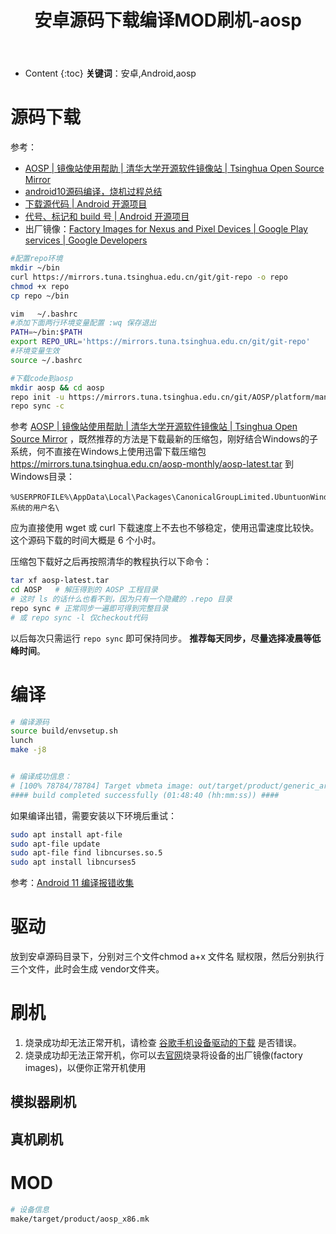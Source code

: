 ﻿---
layout:		post
category:	"android"
title:		"安卓源码下载编译MOD刷机-aosp"

tags:		[android]
---
- Content
{:toc}
**关键词**：安卓,Android,aosp







# 源码下载

参考：

- [AOSP | 镜像站使用帮助 | 清华大学开源软件镜像站 | Tsinghua Open Source Mirror](https://mirrors.tuna.tsinghua.edu.cn/help/AOSP/)
- [android10源码编译，烧机过程总结](https://www.cnblogs.com/hjysama/p/13469804.html)
- [下载源代码  |  Android 开源项目](https://source.android.google.cn/docs/setup/build/downloading)
- [代号、标记和 build 号  |  Android 开源项目](https://source.android.google.cn/docs/setup/start/build-numbers#source-code-tags-and-builds)
- 出厂镜像：[Factory Images for Nexus and Pixel Devices  |  Google Play services  |  Google Developers](https://developers.google.cn/android/images)

```bash
#配置repo环境
mkdir ~/bin
curl https://mirrors.tuna.tsinghua.edu.cn/git/git-repo -o repo
chmod +x repo
cp repo ~/bin

vim   ~/.bashrc
#添加下面两行环境变量配置 :wq 保存退出
PATH=~/bin:$PATH
export REPO_URL='https://mirrors.tuna.tsinghua.edu.cn/git/git-repo'
#环境变量生效
source ~/.bashrc

#下载code到aosp
mkdir aosp && cd aosp
repo init -u https://mirrors.tuna.tsinghua.edu.cn/git/AOSP/platform/manifest -b android-10.0.0_r36
repo sync -c
```

参考 [AOSP | 镜像站使用帮助 | 清华大学开源软件镜像站 | Tsinghua Open Source Mirror](https://mirrors.tuna.tsinghua.edu.cn/help/AOSP/) ，既然推荐的方法是下载最新的压缩包，刚好结合Windows的子系统，何不直接在Windows上使用迅雷下载压缩包 https://mirrors.tuna.tsinghua.edu.cn/aosp-monthly/aosp-latest.tar 到Windows目录：

```
%USERPROFILE%\AppData\Local\Packages\CanonicalGroupLimited.UbuntuonWindows_79rhkp1fndgsc\LocalState\rootfs\home\子系统的用户名\
```

应为直接使用 wget 或 curl 下载速度上不去也不够稳定，使用迅雷速度比较快。这个源码下载的时间大概是 6 个小时。



压缩包下载好之后再按照清华的教程执行以下命令：

```bash
tar xf aosp-latest.tar
cd AOSP   # 解压得到的 AOSP 工程目录
# 这时 ls 的话什么也看不到，因为只有一个隐藏的 .repo 目录
repo sync # 正常同步一遍即可得到完整目录
# 或 repo sync -l 仅checkout代码
```

以后每次只需运行 `repo sync` 即可保持同步。 **推荐每天同步，尽量选择凌晨等低峰时间**。





# 编译

```bash
# 编译源码
source build/envsetup.sh
lunch
make -j8


# 编译成功信息：
# [100% 78784/78784] Target vbmeta image: out/target/product/generic_arm64/vbmeta.img
#### build completed successfully (01:48:40 (hh:mm:ss)) ####
```





如果编译出错，需要安装以下环境后重试：

```bash
sudo apt install apt-file
sudo apt-file update
sudo apt-file find libncurses.so.5
sudo apt install libncurses5
```

参考：[Android 11 编译报错收集](https://blog.csdn.net/qq_40731414/article/details/120395916)



# 驱动

放到安卓源码目录下，分别对三个文件chmod a+x 文件名 赋权限，然后分别执行三个文件，此时会生成 vendor文件夹。



# 刷机

1. 烧录成功却无法正常开机，请检查 [谷歌手机设备驱动的下载](https://developers.google.cn/android/drivers) 是否错误。
2. 烧录成功却无法正常开机，你可以去[官网](https://developers.google.com/android/images)烧录将设备的出厂镜像(factory images)，以便你正常开机使用





## 模拟器刷机



## 真机刷机



# MOD

```bash
# 设备信息
make/target/product/aosp_x86.mk
```

